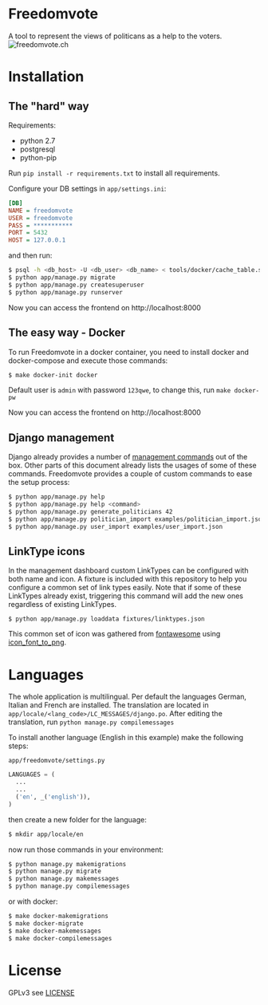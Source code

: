 # Freedomvote
A tool to represent the views of politicans as a help to the voters.
![freedomvote.ch](https://raw.githubusercontent.com/adfinis-sygroup/freedomvote/master/tools/screenshot.png)
# Installation
## The "hard" way
Requirements:

* python 2.7
* postgresql
* python-pip

Run `pip install -r requirements.txt` to install all requirements.

Configure your DB settings in `app/settings.ini`:

```ini
[DB]
NAME = freedomvote
USER = freedomvote
PASS = ***********
PORT = 5432
HOST = 127.0.0.1
```

and then run:

```bash
$ psql -h <db_host> -U <db_user> <db_name> < tools/docker/cache_table.sql
$ python app/manage.py migrate
$ python app/manage.py createsuperuser
$ python app/manage.py runserver
```

Now you can access the frontend on http://localhost:8000

## The easy way - Docker
To run Freedomvote in a docker container, you need to install docker and docker-compose and execute those commands:

```bash
$ make docker-init docker
```
Default user is `admin` with password `123qwe`, to change this, run `make docker-pw`

Now you can access the frontend on http://localhost:8000

## Django management
Django already provides a number of [management commands](https://docs.djangoproject.com/en/1.10/ref/django-admin/) out of the box.
Other parts of this document already lists the usages of some of these commands.
Freedomvote provides a couple of custom commands to ease the setup process:

```bash
$ python app/manage.py help
$ python app/manage.py help <command>
$ python app/manage.py generate_politicians 42
$ python app/manage.py politician_import examples/politician_import.json
$ python app/manage.py user_import examples/user_import.json
```
## LinkType icons
In the management dashboard custom LinkTypes can be configured with both name and icon.
A fixture is included with this repository to help you configure a common set of link types easily.
Note that if some of these LinkTypes already exist, triggering this command will add the new ones regardless of existing LinkTypes.

`$ python app/manage.py loaddata fixtures/linktypes.json`

This common set of icon was gathered from [fontawesome](http://fontawesome.org/) using [icon_font_to_png](https://pypi.python.org/pypi/icon_font_to_png/0.3.2).

# Languages
The whole application is multilingual. Per default the languages German, Italian and French are installed.
The translation are located in `app/locale/<lang_code>/LC_MESSAGES/django.po`. After editing the translation, run `python manage.py compilemessages`

To install another language (English in this example) make the following steps:

`app/freedomvote/settings.py`
```python
LANGUAGES = (
  ...
  ...
  ('en', _('english')),
)
```
then create a new folder for the language:
```bash
$ mkdir app/locale/en
```
now run those commands in your environment:
```bash
$ python manage.py makemigrations
$ python manage.py migrate
$ python manage.py makemessages
$ python manage.py compilemessages
```
or with docker:
```bash
$ make docker-makemigrations
$ make docker-migrate
$ make docker-makemessages
$ make docker-compilemessages
```

# License
GPLv3 see [LICENSE](https://github.com/adfinis-sygroup/freedomvote/blob/master/LICENSE)
